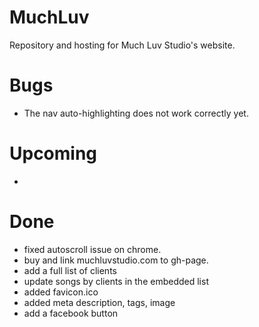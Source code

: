 # MuchLuv
Repository and hosting for Much Luv Studio's website.

# Bugs
* The nav auto-highlighting does not work correctly yet.

# Upcoming
*

# Done
* fixed autoscroll issue on chrome.
* buy and link muchluvstudio.com to gh-page.
* add a full list of clients
* update songs by clients in the embedded list
* added favicon.ico
* added meta description, tags, image
* add a facebook button
